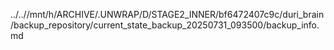 ../..//mnt/h/ARCHIVE/.UNWRAP/D/STAGE2_INNER/bf6472407c9c/duri_brain/backup_repository/current_state_backup_20250731_093500/backup_info.md